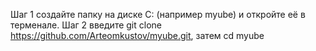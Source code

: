 Шаг 1 создайте папку на диске C: (например myube) и откройте её в терменале.
Шаг 2 введите git clone https://github.com/Arteomkustov/myube.git, затем cd myube
